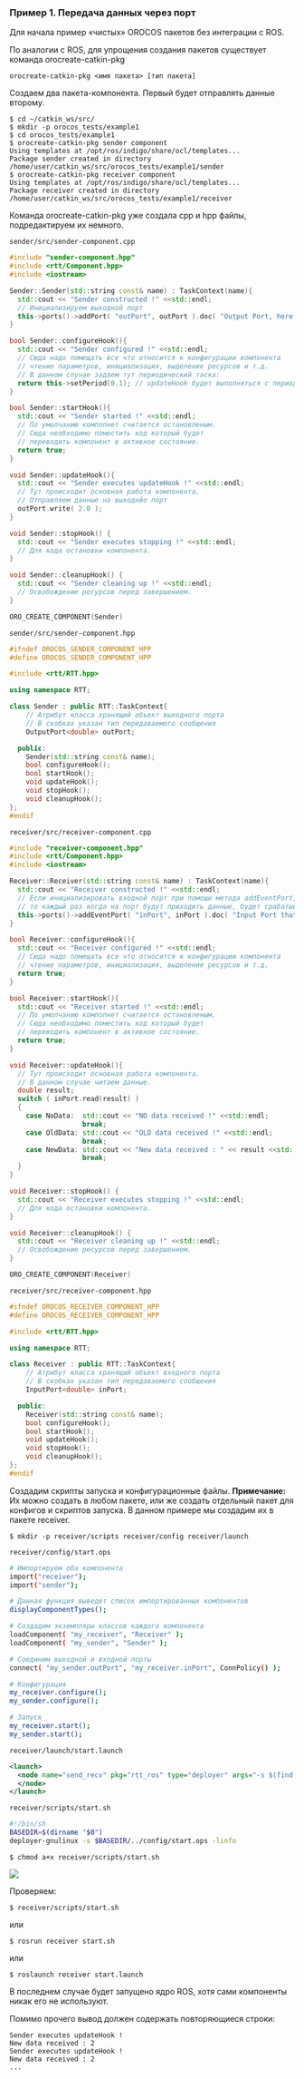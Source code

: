 ### Пример 1. Передача данных через порт
Для начала пример «чистых» OROCOS пакетов без интеграции с ROS.

По аналогии с ROS, для упрощения создания пакетов существует команда orocreate-catkin-pkg
```
orocreate-catkin-pkg <имя пакета> [тип пакета]
```
Создаем два пакета-компонента. Первый будет отправлять данные второму.
```
$ cd ~/catkin_ws/src/
$ mkdir -p orocos_tests/example1
$ cd orocos_tests/example1
$ orocreate-catkin-pkg sender component
Using templates at /opt/ros/indigo/share/ocl/templates...
Package sender created in directory /home/user/catkin_ws/src/orocos_tests/example1/sender
$ orocreate-catkin-pkg receiver component
Using templates at /opt/ros/indigo/share/ocl/templates...
Package receiver created in directory /home/user/catkin_ws/src/orocos_tests/example1/receiver
```
Команда orocreate-catkin-pkg уже создала cpp и hpp файлы, подредактируем их немного.

`sender/src/sender-component.cpp`
```cpp
#include "sender-component.hpp"
#include <rtt/Component.hpp>
#include <iostream>

Sender::Sender(std::string const& name) : TaskContext(name){
  std::cout << "Sender constructed !" <<std::endl;
  // Инициализируем выходной порт
  this->ports()->addPort( "outPort", outPort ).doc( "Output Port, here write our data to." );
}

bool Sender::configureHook(){
  std::cout << "Sender configured !" <<std::endl;
  // Сюда надо помещать все что относится к конфигурации компонента
  // чтение параметров, инициализация, выделение ресурсов и т.д.
  // В данном случае задаем тут периодический таска:
  return this->setPeriod(0.1); // updateHook будет выполняться с периодом 10Hz.
}

bool Sender::startHook(){
  std::cout << "Sender started !" <<std::endl;
  // По умолчанию компопнет считается остановленым.
  // Сюда необходимо поместить код который будет
  // переводить компонент в активное состояние.
  return true;
}

void Sender::updateHook(){
  std::cout << "Sender executes updateHook !" <<std::endl;
  // Тут происходит основная работа компонента.
  // Отправляем данные на выходнйо порт
  outPort.write( 2.0 );
}

void Sender::stopHook() {
  std::cout << "Sender executes stopping !" <<std::endl;
  // Для кода остановки компонента.
}

void Sender::cleanupHook() {
  std::cout << "Sender cleaning up !" <<std::endl;
  // Освобождение ресурсов перед завершением.
}

ORO_CREATE_COMPONENT(Sender)
```

`sender/src/sender-component.hpp`

```cpp
#ifndef OROCOS_SENDER_COMPONENT_HPP
#define OROCOS_SENDER_COMPONENT_HPP

#include <rtt/RTT.hpp>

using namespace RTT;

class Sender : public RTT::TaskContext{
    // Атрибут класса хранящий объект выходного порта
    // В скобках указан тип передаваемого сообщения
    OutputPort<double> outPort;

  public:
    Sender(std::string const& name);
    bool configureHook();
    bool startHook();
    void updateHook();
    void stopHook();
    void cleanupHook();
};
#endif
```

`receiver/src/receiver-component.cpp`
```cpp
#include "receiver-component.hpp"
#include <rtt/Component.hpp>
#include <iostream>

Receiver::Receiver(std::string const& name) : TaskContext(name){
  std::cout << "Receiver constructed !" <<std::endl;
  // Если инициализировать входной порт при помощи метода addEventPort,
  // то каждый раз когда на порт будут приходить данные, будет срабатывать updateHook.
  this->ports()->addEventPort( "inPort", inPort ).doc( "Input Port that raises an event." );
}

bool Receiver::configureHook(){
  std::cout << "Receiver configured !" <<std::endl;
  // Сюда надо помещать все что относится к конфигурации компонента
  // чтение параметров, инициализация, выделение ресурсов и т.д.
  return true;
}

bool Receiver::startHook(){
  std::cout << "Receiver started !" <<std::endl;
  // По умолчанию компопнет считается остановленым.
  // Сюда необходимо поместить код который будет
  // переводить компонент в активное состояние.
  return true;
}

void Receiver::updateHook(){
  // Тут происходит основная работа компонента.
  // В данном случае читаем данные.
  double result;
  switch ( inPort.read(result) )
  {
    case NoData:  std::cout << "NO data received !" <<std::endl;
                  break;
    case OldData: std::cout << "OLD data received !" <<std::endl;
                  break;
    case NewData: std::cout << "New data received : " << result <<std::endl;
                  break;
  }
}

void Receiver::stopHook() {
  std::cout << "Receiver executes stopping !" <<std::endl;
  // Для кода остановки компонента.
}

void Receiver::cleanupHook() {
  std::cout << "Receiver cleaning up !" <<std::endl;
  // Освобождение ресурсов перед завершением.
}

ORO_CREATE_COMPONENT(Receiver)
```

`receiver/src/receiver-component.hpp`
```cpp
#ifndef OROCOS_RECEIVER_COMPONENT_HPP
#define OROCOS_RECEIVER_COMPONENT_HPP

#include <rtt/RTT.hpp>

using namespace RTT;

class Receiver : public RTT::TaskContext{
    // Атрибут класса хранящий объект входного порта
    // В скобках указан тип передаваемого сообщения
    InputPort<double> inPort;

  public:
    Receiver(std::string const& name);
    bool configureHook();
    bool startHook();
    void updateHook();
    void stopHook();
    void cleanupHook();
};
#endif
```

Создадим скрипты запуска и конфигурационные файлы. **Примечание:** Их можно создать в любом пакете, или же создать отдельный пакет для конфигов и скриптов запуска. В данном примере мы создадим их в пакете receiver.
```
$ mkdir -p receiver/scripts receiver/config receiver/launch
```
`receiver/config/start.ops`
```sh
# Импортируем оба компонента
import("receiver");
import("sender");

# Данная функция выведет список импортированных компонентов
displayComponentTypes();

# Создадим экземпляры классов каждого компонента
loadComponent( "my_receiver", "Receiver" );
loadComponent( "my_sender", "Sender" );

# Соединим выходной и входной порты
connect( "my_sender.outPort", "my_receiver.inPort", ConnPolicy() );

# Конфигурация
my_receiver.configure();
my_sender.configure();

# Запуск
my_receiver.start();
my_sender.start();
```

`receiver/launch/start.launch`
```xml
<launch>
  <node name="send_recv" pkg="rtt_ros" type="deployer" args="-s $(find receiver)/config/start.ops --" output="screen">
  </node>
</launch>
```

`receiver/scripts/start.sh`
```sh
#!/bin/sh
BASEDIR=$(dirname "$0")
deployer-gnulinux -s $BASEDIR/../config/start.ops -linfo
```
```
$ chmod a+x receiver/scripts/start.sh
```
![](https://i.imgur.com/ghRwfmK.png)

Проверяем:
```
$ receiver/scripts/start.sh
```
или
```
$ rosrun receiver start.sh
```
или
```
$ roslaunch receiver start.launch
```
В последнем случае будет запущено ядро ROS, хотя сами компоненты никак его не используют.

Помимо прочего вывод должен содержать повторяющиеся строки:
```
Sender executes updateHook !
New data received : 2
Sender executes updateHook !
New data received : 2
...
```
